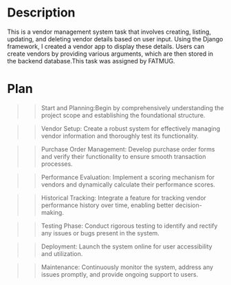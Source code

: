 # Description
This is a vendor management system task that involves creating, listing, updating, and deleting vendor details based on user input. Using the Django framework, I created a vendor app to display these details. Users can create vendors by providing various arguments, which are then stored in the backend database.This task was assigned by FATMUG.

#  Plan
  >> Start and Planning:Begin by comprehensively understanding the project scope and establishing the foundational structure.
  
  >> Vendor Setup: Create a robust system for effectively managing vendor information and thoroughly test its functionality.
  
  >> Purchase Order Management: Develop purchase order forms and verify their functionality to ensure smooth transaction processes.
  
  >> Performance Evaluation: Implement a scoring mechanism for vendors and dynamically calculate their performance scores.
  
  >> Historical Tracking: Integrate a feature for tracking vendor performance history over time, enabling better decision-making.
  
  >> Testing Phase: Conduct rigorous testing to identify and rectify any issues or bugs present in the system.
  
  >> Deployment: Launch the system online for user accessibility and utilization.
  
  >> Maintenance: Continuously monitor the system, address any issues promptly, and provide ongoing support to users.
